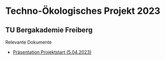 # Techno-Ökologisches Projekt 2023

TU Bergakademie Freiberg 
-------------------------------------------------

Relevante Dokumente

+ [Präsentation Projektstart (5.04.2023)](https://liascript.github.io/course/?https://raw.githubusercontent.com/TUBAF-IFI-TechnoOekologischesProjekt/Presentations_2023/main/Introduction.md#1)

